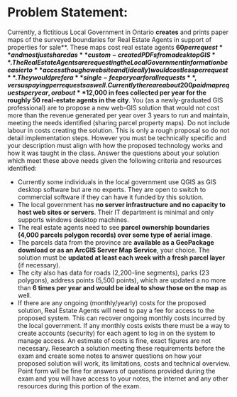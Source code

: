 # Problem Statement:
Currently, a fictitious Local Government in Ontario **creates** and prints paper maps of the surveyed boundaries for Real Estate Agents in support of properties for sale**. These maps cost real estate agents **$60 per request** and most just shared as **custom-created PDFs from a desktop GIS**. The Real Estate Agents are requesting the Local Government information be easier to **access though a website and (ideally) would cost less per request**. They would prefer a **single-fee per year for all requests**, versus paying per requests as well. Currently there are about 200 paid map requests per year, or about **$12,000 in fees collected per year for the roughly 50 real-estate agents in the city**.
You (as a newly-graduated GIS professional) are to propose a new web-GIS solution that would not cost more than the revenue generated per year over 3 years to run and maintain, meeting the needs identified (sharing parcel property maps).  Do not include labour in costs creating the solution. This is only a rough proposal so do not detail implementation steps. However you must be technically specific and your description must align with how the proposed technology works and how it was taught in the class.
Answer the questions about your solution which meet these above needs given the following criteria and resources identified:
-	Currently some individuals in the local government use QGIS as GIS desktop software but are no experts. They are open to switch to commercial software if they can have it funded by this solution.
-	The local government has **no server infrastructure and no capacity to host web sites or servers**. Their IT department is minimal and only supports windows desktop machines.
-	The real estate agents need to see **parcel ownership boundaries (4,000 parcels polygon records) over some type of aerial image**.
-	The parcels data from the province are **available as a GeoPackage download or as an ArcGIS Server Map Service**, your choice. The solution must be **updated at least each week with a fresh parcel layer** (if necessary). 
-	The city also has data for roads (2,200-line segments), parks (23 polygons), address points (5,500 points), which are updated a no more than **6 times per year and would be ideal to show those on the map** as well.
-	If there are any ongoing (monthly/yearly) costs for the proposed solution, Real Estate Agents will need to pay a fee for access to the proposed system. This can recover ongoing monthly costs incurred by the local government. If any monthly costs exists there must be a way to create accounts (security) for each agent to log in on the system to manage access. An estimate of costs is fine, exact figures are not necessary.
Research a solution meeting these requirements before the exam and create some notes to answer questions on how your proposed solution will work, its limitations, costs and technical overview. Point form will be fine for answers of questions provided during the exam and you will have access to your notes, the internet and any other resources during this portion of the exam.
